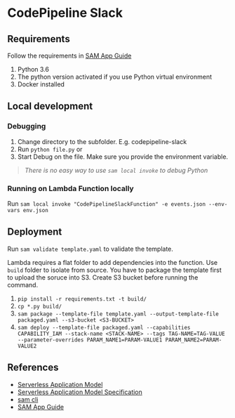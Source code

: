 # CodePipeline Slack

## Requirements

Follow the requirements in [SAM App Guide](SAM-APP-GUIDE.md)

1. Python 3.6
2. The python version activated if you use Python virtual environment
3. Docker installed

## Local development

### Debugging

1. Change directory to the subfolder. E.g. codepipeline-slack
2. Run `python file.py` or
3. Start Debug on the file. Make sure you provide the environment variable.

> *There is no easy way to use `sam local invoke` to debug Python*

### Running on Lambda Function locally

Run `sam local invoke "CodePipelineSlackFunction" -e events.json --env-vars env.json`

## Deployment

Run `sam validate template.yaml` to validate the template.

Lambda requires a flat folder to add dependencies into the function. Use `build` folder to isolate from source.
You have to package the template first to upload the soruce into S3. Create S3 bucket before running the command.

1. `pip install -r requirements.txt -t build/`
2. `cp *.py build/`
3. `sam package --template-file template.yaml --output-template-file packaged.yaml --s3-bucket <S3-BUCKET>`
4. `sam deploy --template-file packaged.yaml --capabilities CAPABILITY_IAM --stack-name <STACK-NAME> --tags TAG-NAME=TAG-VALUE --parameter-overrides PARAM_NAME1=PARAM-VALUE1 PARAM_NAME2=PARAM-VALUE2`

## References

* [Serverless Application Model](https://github.com/awslabs/serverless-application-model)
* [Serverless Application Model Specification](https://github.com/awslabs/serverless-application-model/blob/master/versions/2016-10-31.md)
* [sam cli](https://github.com/awslabs/aws-sam-cli)
* [SAM App Guide](SAM-APP-GUIDE.md)
